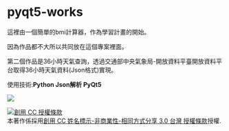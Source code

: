 # pyqt5-works
這裡由一個簡單的bmi計算器，作為學習計畫的開始。

因為作品都不大所以共同放在這個專案裡面。

第二個作品是36小時天氣查詢，透過交通部中央氣象局-開放資料平臺開放資料平台取得36小時天氣資料(Json格式)實現。

使用技術:<b>Python Json解析 PyQt5 </b>



<img src="https://scontent.ftpe7-2.fna.fbcdn.net/v/t1.0-9/76620526_833467753736142_1091725633752399872_o.jpg?_nc_cat=109&_nc_oc=AQm9_5Gkq6fGf8jAEZNXGYUyEL9hw5CC_aGUQBEnPN5WmezKJlARNVrwhJNW3vMvOCn91CQGPLLDHhRBY1DC-IyZ&_nc_ht=scontent.ftpe7-2.fna&oh=2e1a8f7e9a8b320443e04e1d61ef02c5&oe=5E1C4DB7"></img>



<a rel="license" href="http://creativecommons.org/licenses/by-nc-sa/3.0/tw/"><img alt="創用 CC 授權條款" style="border-width:0" src="https://i.creativecommons.org/l/by-nc-sa/3.0/tw/88x31.png" /></a><br />本著作係採用<a rel="license" href="http://creativecommons.org/licenses/by-nc-sa/3.0/tw/">創用 CC 姓名標示-非商業性-相同方式分享 3.0 台灣 授權條款</a>授權.

